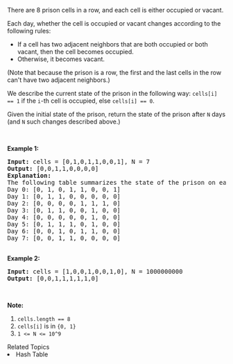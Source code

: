 <p>There are 8 prison cells in a row, and each cell is either occupied or vacant.</p>

<p>Each day, whether the cell is occupied or vacant changes according to the following rules:</p>

<ul>
	<li>If a cell has two adjacent neighbors that are both occupied or both vacant,&nbsp;then the cell becomes occupied.</li>
	<li>Otherwise, it becomes vacant.</li>
</ul>

<p>(Note that because the prison is a row, the first and the last cells in the row can&#39;t have two adjacent neighbors.)</p>

<p>We describe the current state of the prison&nbsp;in the following way:&nbsp;<code>cells[i] == 1</code> if the <code>i</code>-th cell is occupied, else <code>cells[i] == 0</code>.</p>

<p>Given the initial state of the prison, return the state of the prison after <code>N</code> days (and <code>N</code> such changes described above.)</p>

<p>&nbsp;</p>

<div>
<ol>
</ol>
</div>

<div>
<p><strong>Example 1:</strong></p>

<pre>
<strong>Input: </strong>cells = <span id="example-input-1-1">[0,1,0,1,1,0,0,1]</span>, N = <span id="example-input-1-2">7</span>
<strong>Output: </strong><span id="example-output-1">[0,0,1,1,0,0,0,0]</span>
<strong>Explanation: 
</strong><span id="example-output-1">The following table summarizes the state of the prison on each day:
Day 0: [0, 1, 0, 1, 1, 0, 0, 1]
Day 1: [0, 1, 1, 0, 0, 0, 0, 0]
Day 2: [0, 0, 0, 0, 1, 1, 1, 0]
Day 3: [0, 1, 1, 0, 0, 1, 0, 0]
Day 4: [0, 0, 0, 0, 0, 1, 0, 0]
Day 5: [0, 1, 1, 1, 0, 1, 0, 0]
Day 6: [0, 0, 1, 0, 1, 1, 0, 0]
Day 7: [0, 0, 1, 1, 0, 0, 0, 0]</span>

</pre>

<div>
<p><strong>Example 2:</strong></p>

<pre>
<strong>Input: </strong>cells = <span id="example-input-2-1">[1,0,0,1,0,0,1,0]</span>, N = <span id="example-input-2-2">1000000000</span>
<strong>Output: </strong><span id="example-output-2">[0,0,1,1,1,1,1,0]</span>
</pre>

<p>&nbsp;</p>

<p><strong>Note:</strong></p>

<ol>
	<li><code>cells.length == 8</code></li>
	<li><code>cells[i]</code> is in <code>{0, 1}</code></li>
	<li><code>1 &lt;= N &lt;= 10^9</code></li>
</ol>
</div>
</div>
<div><div>Related Topics</div><div><li>Hash Table</li></div></div>